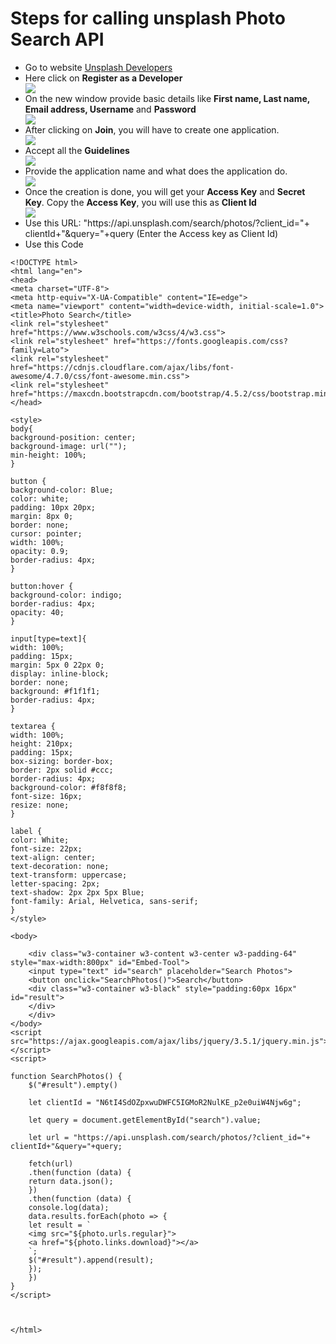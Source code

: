 # Steps for calling unsplash Photo Search API 
<ul>
  <li>Go to website <a href="https://unsplash.com/developers">Unsplash Developers</a></li>
  <li>Here click on <b>Register as a Developer</b></li>
  <img src="Images/screen1.png">
  <li>On the new window provide basic details like <b>First name, Last name, Email address, Username</b> and <b>Password</b></li>
  
  
  <img src="Images/screen2.png">
  <li>After clicking on <b>Join</b>, you will have to create one application.</li>
  
  <img src="Images/screen4.png">
  <br>
  
  <li>Accept all the <b>Guidelines</b></li>
  <img src="Images/screen5.png">
  <br>
  
  <li>Provide the application name and what does the application do.</li>
  <img src="Images/screen6.png">
  <br>
  
  <li>Once the creation is done, you will get your <b>Access Key</b> and <b>Secret Key</b>. Copy the <b>Access Key</b>, you will use this as <b>Client Id</b></li>
  
  <img src="Images/screen3.jpg">


<li>Use this URL: "https://api.unsplash.com/search/photos/?client_id="+ clientId+"&query="+query (Enter the Access key as Client Id)</li>

<li>Use this Code</li>
</ul>
    
    <!DOCTYPE html>
    <html lang="en">
    <head>
    <meta charset="UTF-8">
    <meta http-equiv="X-UA-Compatible" content="IE=edge">
    <meta name="viewport" content="width=device-width, initial-scale=1.0">
    <title>Photo Search</title>
    <link rel="stylesheet" href="https://www.w3schools.com/w3css/4/w3.css">
    <link rel="stylesheet" href="https://fonts.googleapis.com/css?family=Lato">
    <link rel="stylesheet" href="https://cdnjs.cloudflare.com/ajax/libs/font-awesome/4.7.0/css/font-awesome.min.css">
    <link rel="stylesheet" href="https://maxcdn.bootstrapcdn.com/bootstrap/4.5.2/css/bootstrap.min.css">
    </head>

    <style>
    body{
    background-position: center;
    background-image: url("");
    min-height: 100%;
    }

    button {
    background-color: Blue;
    color: white;
    padding: 10px 20px;
    margin: 8px 0;
    border: none;
    cursor: pointer;
    width: 100%;
    opacity: 0.9;
    border-radius: 4px;
    }

    button:hover {
    background-color: indigo;
    border-radius: 4px;
    opacity: 40;
    }

    input[type=text]{
    width: 100%;
    padding: 15px;
    margin: 5px 0 22px 0;
    display: inline-block;
    border: none;
    background: #f1f1f1;
    border-radius: 4px;
    }

    textarea {
    width: 100%;
    height: 210px;
    padding: 15px;
    box-sizing: border-box;
    border: 2px solid #ccc;
    border-radius: 4px;
    background-color: #f8f8f8;
    font-size: 16px;
    resize: none;
    }

    label {
    color: White;
    font-size: 22px;
    text-align: center;
    text-decoration: none;
    text-transform: uppercase;
    letter-spacing: 2px;
    text-shadow: 2px 2px 5px Blue;
    font-family: Arial, Helvetica, sans-serif;
    }
    </style>

    <body>

        <div class="w3-container w3-content w3-center w3-padding-64" style="max-width:800px" id="Embed-Tool">
        <input type="text" id="search" placeholder="Search Photos">
        <button onclick="SearchPhotos()">Search</button>
        <div class="w3-container w3-black" style="padding:60px 16px" id="result">
        </div>
        </div>
    </body>
    <script src="https://ajax.googleapis.com/ajax/libs/jquery/3.5.1/jquery.min.js"></script>
    <script>

    function SearchPhotos() {
        $("#result").empty()

        let clientId = "N6tI4SdOZpxwuDWFC5IGMoR2NulKE_p2e0uiW4Njw6g";

        let query = document.getElementById("search").value;

        let url = "https://api.unsplash.com/search/photos/?client_id="+ clientId+"&query="+query;

        fetch(url)
        .then(function (data) {
        return data.json();
        })
        .then(function (data) {
        console.log(data);
        data.results.forEach(photo => {
        let result = `
        <img src="${photo.urls.regular}">
        <a href="${photo.links.download}"></a>
        `;
        $("#result").append(result);
        });
        })
    }
    </script>



    </html>
